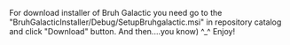 For download installer of Bruh Galactic you need go to the "BruhGalacticInstaller/Debug/SetupBruhgalactic.msi" in repository catalog and click "Download" button. And then....you know) ^_^
Enjoy!
